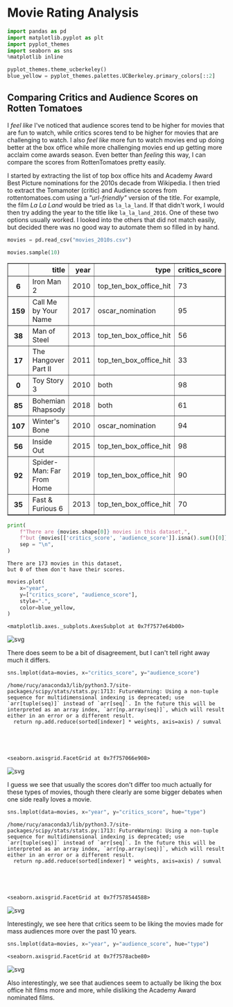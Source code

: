 # Movie Rating Analysis

```python
import pandas as pd
import matplotlib.pyplot as plt
import pyplot_themes
import seaborn as sns
%matplotlib inline
```


```python
pyplot_themes.theme_ucberkeley()
blue_yellow = pyplot_themes.palettes.UCBerkeley.primary_colors[::2]
```


## Comparing Critics and Audience Scores on Rotten Tomatoes

I _feel like_ I've noticed that audience scores tend to be higher for movies that are fun to watch, while critics scores tend to be higher for movies that are challenging to watch. I also _feel like_ more fun to watch movies end up doing better at the box office while more challenging movies end up getting more acclaim come awards season. Even better than _feeling_ this way, I can compare the scores from RottenTomatoes pretty easily.

I started by extracting the list of top box office hits and Academy Award Best Picture nominations for the 2010s decade from Wikipedia. I then tried to extract the Tomamoter (critic) and Audience scores from rottentomatoes.com using a _"url-friendly"_ version of the title. For example, the film _La La Land_ would be tried as `la_la_land`. If that didn't work, I would then try adding the year to the title like `la_la_land_2016`. One of these two options usually worked. I looked into the others that did not match easily, but decided there was no good way to automate them so filled in by hand.


```python
movies = pd.read_csv("movies_2010s.csv")
```


```python
movies.sample(10)
```




<div>
<style scoped>
    .dataframe tbody tr th:only-of-type {
        vertical-align: middle;
    }

    .dataframe tbody tr th {
        vertical-align: top;
    }

    .dataframe thead th {
        text-align: right;
    }
</style>
<table border="1" class="dataframe">
  <thead>
    <tr style="text-align: right;">
      <th></th>
      <th>title</th>
      <th>year</th>
      <th>type</th>
      <th>critics_score</th>
      <th>audience_score</th>
    </tr>
  </thead>
  <tbody>
    <tr>
      <th>6</th>
      <td>Iron Man 2</td>
      <td>2010</td>
      <td>top_ten_box_office_hit</td>
      <td>73</td>
      <td>71</td>
    </tr>
    <tr>
      <th>159</th>
      <td>Call Me by Your Name</td>
      <td>2017</td>
      <td>oscar_nomination</td>
      <td>95</td>
      <td>86</td>
    </tr>
    <tr>
      <th>38</th>
      <td>Man of Steel</td>
      <td>2013</td>
      <td>top_ten_box_office_hit</td>
      <td>56</td>
      <td>75</td>
    </tr>
    <tr>
      <th>17</th>
      <td>The Hangover Part II</td>
      <td>2011</td>
      <td>top_ten_box_office_hit</td>
      <td>33</td>
      <td>52</td>
    </tr>
    <tr>
      <th>0</th>
      <td>Toy Story 3</td>
      <td>2010</td>
      <td>both</td>
      <td>98</td>
      <td>89</td>
    </tr>
    <tr>
      <th>85</th>
      <td>Bohemian Rhapsody</td>
      <td>2018</td>
      <td>both</td>
      <td>61</td>
      <td>86</td>
    </tr>
    <tr>
      <th>107</th>
      <td>Winter's Bone</td>
      <td>2010</td>
      <td>oscar_nomination</td>
      <td>94</td>
      <td>76</td>
    </tr>
    <tr>
      <th>56</th>
      <td>Inside Out</td>
      <td>2015</td>
      <td>top_ten_box_office_hit</td>
      <td>98</td>
      <td>89</td>
    </tr>
    <tr>
      <th>92</th>
      <td>Spider-Man: Far From Home</td>
      <td>2019</td>
      <td>top_ten_box_office_hit</td>
      <td>90</td>
      <td>95</td>
    </tr>
    <tr>
      <th>35</th>
      <td>Fast &amp; Furious 6</td>
      <td>2013</td>
      <td>top_ten_box_office_hit</td>
      <td>70</td>
      <td>84</td>
    </tr>
  </tbody>
</table>
</div>




```python
print(
    f"There are {movies.shape[0]} movies in this dataset,",
    f"but {movies[['critics_score', 'audience_score']].isna().sum()[0]} of them don't have their scores.",
    sep = "\n",
)
```

    There are 173 movies in this dataset,
    but 0 of them don't have their scores.



```python
movies.plot(
    x="year",
    y=["critics_score", "audience_score"], 
    style=".",
    color=blue_yellow,
)
```




    <matplotlib.axes._subplots.AxesSubplot at 0x7f7577e64b00>




![svg](movie_rating_analysis_files/movie_rating_analysis_6_1.svg)


There does seem to be a bit of disagreement, but I can't tell right away much it differs.


```python
sns.lmplot(data=movies, x="critics_score", y="audience_score")
```

    /home/rucy/anaconda3/lib/python3.7/site-packages/scipy/stats/stats.py:1713: FutureWarning: Using a non-tuple sequence for multidimensional indexing is deprecated; use `arr[tuple(seq)]` instead of `arr[seq]`. In the future this will be interpreted as an array index, `arr[np.array(seq)]`, which will result either in an error or a different result.
      return np.add.reduce(sorted[indexer] * weights, axis=axis) / sumval





    <seaborn.axisgrid.FacetGrid at 0x7f757066e908>




![svg](movie_rating_analysis_files/movie_rating_analysis_8_2.svg)


I guess we see that usually the scores don't differ too much actually for these types of movies, though there clearly are some bigger debates when one side really loves a movie.


```python
sns.lmplot(data=movies, x="year", y="critics_score", hue="type")
```

    /home/rucy/anaconda3/lib/python3.7/site-packages/scipy/stats/stats.py:1713: FutureWarning: Using a non-tuple sequence for multidimensional indexing is deprecated; use `arr[tuple(seq)]` instead of `arr[seq]`. In the future this will be interpreted as an array index, `arr[np.array(seq)]`, which will result either in an error or a different result.
      return np.add.reduce(sorted[indexer] * weights, axis=axis) / sumval





    <seaborn.axisgrid.FacetGrid at 0x7f7578544588>




![svg](movie_rating_analysis_files/movie_rating_analysis_10_2.svg)


Interestingly, we see here that critics seem to be liking the movies made for mass audiences more over the past 10 years.


```python
sns.lmplot(data=movies, x="year", y="audience_score", hue="type")
```




    <seaborn.axisgrid.FacetGrid at 0x7f7578acbe80>




![svg](movie_rating_analysis_files/movie_rating_analysis_12_1.svg)


Also interestingly, we see that audiences seem to actually be liking the box office hit films more and more, while disliking the Academy Award nominated films.


```python

```
